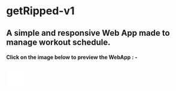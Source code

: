 # getRipped-v1
## A simple and responsive Web App made to manage workout schedule.<br>
#### Click on the image below to preview the WebApp : - 
<a href="https://jatinvats636.github.io/getRipped-v1_webApp/"><img width="50" src="/images/ms-icon-310x310.png" /></a>
